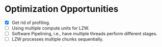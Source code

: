 # Optimization Opportunities

- [x] Get rid of profiling.
- [ ] Using multiple compute units for LZW.
- [ ] Software Pipelining, i.e., have multiple threads perform different stages.
- [ ] LZW processes multiple chunks sequentially.
